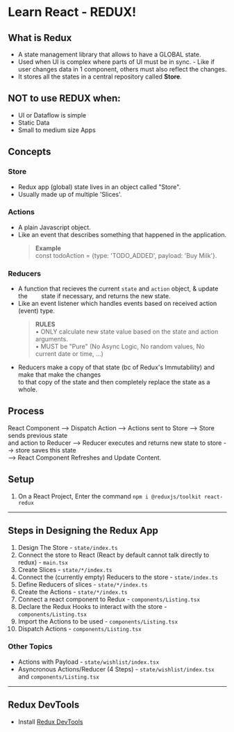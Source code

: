 # Learn React - REDUX!

## What is Redux

- A state management library that allows to have a GLOBAL state.
- Used when UI is complex where parts of UI must be in sync.
  \- Like if user changes data in 1 component, others must also reflect the changes. <br/>
- It stores all the states in a central repository called **Store**.

## NOT to use REDUX when:

- UI or Dataflow is simple
- Static Data
- Small to medium size Apps

## Concepts

### Store

- Redux app (global) state lives in an object called "Store".
- Usually made up of multiple 'Slices'.

### Actions

- A plain Javascript object.
- Like an event that describes something that happened in the application. <br />
  > **Example** <br/>
  > const todoAction = {type: 'TODO_ADDED', payload: 'Buy Milk'}. <br />

### Reducers

- A function that recieves the current `state` and `action` object, & update the
    state if necessary, and returns the new state.
- Like an event listener which handles events based on received action (event) type.
  > **RULES** <br />
  > • ONLY calculate new state value based on the state and action arguments. <br />
  > • MUST be "Pure" (No Async Logic, No random values, No current date or time, ...) <br />
- Reducers make a copy of that state (bc of Redux's Immutability) and make that make the changes <br/>
  to that copy of the state and then completely replace the state as a whole.

## Process

React Component --> Dispatch Action --> Actions sent to Store --> Store sends previous state <br />
and action to Reducer --> Reducer executes and returns new state to store --> store saves this state <br/> --> React Component Refreshes and Update Content.

## Setup

1. On a React Project, Enter the command `npm i @reduxjs/toolkit react-redux`

---

## Steps in Designing the Redux App

1. Design The Store - `state/index.ts`
2. Connect the store to React (React by default cannot talk directly to redux) - `main.tsx`
3. Create Slices - `state/*/index.ts`
4. Connect the (currently empty) Reducers to the store - `state/index.ts`
5. Define Reducers of slices - `state/*/index.ts`
6. Create the Actions - `state/*/index.ts`
7. Connect a react component to Redux - `components/Listing.tsx`
8. Declare the Redux Hooks to interact with the store - `components/Listing.tsx`
9. Import the Actions to be used - `components/Listing.tsx`
10. Dispatch Actions - `components/Listing.tsx`

### Other Topics

- Actions with Payload - `state/wishlist/index.tsx`
- Asyncronous Actions/Reducer (4 Steps) - `state/wishlist/index.tsx` and `components/Listing.tsx`

---

## Redux DevTools

- Install [Redux DevTools](https://chromewebstore.google.com/detail/redux-devtools/lmhkpmbekcpmknklioeibfkpmmfibljd?hl=en "Redux DevTools")
